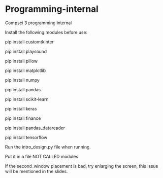 # Programming-internal
Compsci 3 programming internal

Install the following modules before use:

pip install customtkinter

pip install playsound

pip install pillow

pip install matplotlib

pip install numpy

pip install pandas

pip install scikit-learn

pip install keras

pip install finance

pip install pandas_datareader

pip install tensorflow

Run the intro_design.py file when running. 

Put it in a file NOT CALLED modules

If the second_window placement is bad, try enlarging the screen, this issue will be mentioned in the slides.

